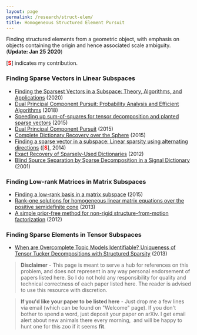 ```yaml
---
layout: page
permalink: /research/struct-elem/
title: Homogeneous Structured Element Pursuit
---
```

Finding structured elements from a geometric object, with emphasis on objects containing the origin and hence associated scale ambiguity.  (**Update: Jan 25 2020**)

\[<span style="color:red">**S**</span>\] indicates my contribution.

### Finding Sparse Vectors in Linear Subspaces

  +  [Finding the Sparsest Vectors in a Subspace: Theory, Algorithms, and Applications](https://arxiv.org/abs/2001.06970) (2020)
  +  [Dual Principal Component Pursuit: Probability Analysis and Efficient Algorithms](https://arxiv.org/abs/1812.09924) (2018)
  +  [Speeding up sum-of-squares for tensor decomposition and planted sparse vectors](http://arxiv.org/abs/1512.02337) (2015)
  +  [Dual Principal Component Pursuit](http://arxiv.org/abs/1510.04390) (2015)
  +  [Complete Dictionary Recovery over the Sphere](http://arxiv.org/abs/1504.06785) (2015)
  +  [Finding a sparse vector in a subspace: Linear sparsity using alternating directions](http://arxiv.org/abs/1412.4659) (\[<span style="color:red">**S**</span>\], 2014)
  +  [Exact Recovery of Sparsely-Used Dictionaries](http://arxiv.org/abs/1206.5882) (2012)
  +  [Blind Source Separation by Sparse Decomposition in a Signal Dictionary](http://www.ncbi.nlm.nih.gov/pubmed/11255573) (2001)

### Finding Low-rank Matrices in Matrix Subspaces
  +  [Finding a low-rank basis in a matrix subspace](http://arxiv.org/abs/1503.08601) (2015)
  +  [Rank-one solutions for homogeneous linear matrix equations over the positive semidefinite cone](http://arxiv.org/abs/1211.2131) (2013)
  +  [A simple prior-free method for non-rigid structure-from-motion factorization](https://doi.org/10.1007/s11263-013-0684-2) (2012)

### Finding Sparse Elements in Tensor Subspaces
  +  [When are Overcomplete Topic Models Identifiable? Uniqueness of Tensor Tucker Decompositions with Structured Sparsity](http://arxiv.org/abs/1308.2853) (2013)


> **Disclaimer** - This page is meant to serve a hub for references on this problem, and does not represent in any way personal endorsement of papers listed here. So I do not hold any responsibility for quality and technical correctness of each paper listed here. The reader is advised to use this resource with discretion.

> **If you'd like your paper to be listed here**  - Just drop me a few lines via email (which can be found on "Welcome" page). If you don't bother to spend a word, just deposit your paper on arXiv. I get email alert about new animals there every morning,  and will be happy to hunt one for this zoo if it seems **fit**.
